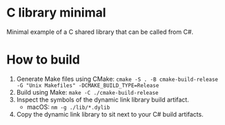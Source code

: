 # C library minimal

Minimal example of a C shared library that can be called from C#.

# How to build

1. Generate Make files using CMake: `cmake -S . -B cmake-build-release -G "Unix Makefiles" -DCMAKE_BUILD_TYPE=Release`
2. Build using Make: `make -C ./cmake-build-release`
3. Inspect the symbols of the dynamic link library build artifact.
    - macOS: `nm -g ./lib/*.dylib`
4. Copy the dynamic link library to sit next to your C# build artifacts.
